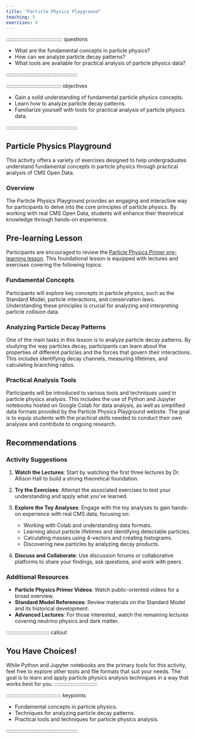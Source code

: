 ```yaml
---
title: "Particle Physics Playground"
teaching: 5
exercises: 0
---
```


:::::::::::::::::::::::::::::::::::::: questions 

- What are the fundamental concepts in particle physics?
- How can we analyze particle decay patterns?
- What tools are available for practical analysis of particle physics data?

::::::::::::::::::::::::::::::::::::::::::::::::

::::::::::::::::::::::::::::::::::::: objectives

- Gain a solid understanding of fundamental particle physics concepts.
- Learn how to analyze particle decay patterns.
- Familiarize yourself with tools for practical analysis of particle physics data.

::::::::::::::::::::::::::::::::::::::::::::::::

## Particle Physics Playground

This activity offers a variety of exercises designed to help undergraduates understand fundamental concepts in particle physics through practical analysis of CMS Open Data.

### Overview

The Particle Physics Playground provides an engaging and interactive way for participants to delve into the core principles of particle physics. By working with real CMS Open Data, students will enhance their theoretical knowledge through hands-on experience.

## Pre-learning Lesson

Participants are encouraged to review the [Particle Physics Primer pre-learning lesson](https://cms-opendata-workshop.github.io/workshop2024-lesson-particle-physics-primer/instructor/index.html). This foundational lesson is equipped with lectures and exercises covering the following topics:

### Fundamental Concepts

Participants will explore key concepts in particle physics, such as the Standard Model, particle interactions, and conservation laws. Understanding these principles is crucial for analyzing and interpreting particle collision data.

### Analyzing Particle Decay Patterns

One of the main tasks in this lesson is to analyze particle decay patterns. By studying the way particles decay, participants can learn about the properties of different particles and the forces that govern their interactions. This includes identifying decay channels, measuring lifetimes, and calculating branching ratios.

### Practical Analysis Tools

Participants will be introduced to various tools and techniques used in particle physics analysis. This includes the use of Python and Jupyter notebooks hosted on Google Colab for data analysis, as well as simplified data formats provided by the Particle Physics Playground website. The goal is to equip students with the practical skills needed to conduct their own analyses and contribute to ongoing research.

## Recommendations

### Activity Suggestions

1. **Watch the Lectures**: Start by watching the first three lectures by Dr. Allison Hall to build a strong theoretical foundation.
2. **Try the Exercises**: Attempt the associated exercises to test your understanding and apply what you've learned.
3. **Explore the Toy Analyses**: Engage with the toy analyses to gain hands-on experience with real CMS data, focusing on:
   - Working with Colab and understanding data formats.
   - Learning about particle lifetimes and identifying detectable particles.
   - Calculating masses using 4-vectors and creating histograms.
   - Discovering new particles by analyzing decay products.

4. **Discuss and Collaborate**: Use discussion forums or collaborative platforms to share your findings, ask questions, and work with peers.

### Additional Resources


- **Particle Physics Primer Videos**: Watch public-oriented videos for a broad overview.
- **Standard Model References**: Review materials on the Standard Model and its historical development.
- **Advanced Lectures**: For those interested, watch the remaining lectures covering neutrino physics and dark matter.

::::::::::::::::::::::::::::: callout
## You Have Choices!

While Python and Jupyter notebooks are the primary tools for this activity, feel free to explore other tools and file formats that suit your needs. The goal is to learn and apply particle physics analysis techniques in a way that works best for you.
:::::::::::::::::::::::::::::

::::::::::::::::::::::::::::::::::::: keypoints 

- Fundamental concepts in particle physics.
- Techniques for analyzing particle decay patterns.
- Practical tools and techniques for particle physics analysis.

::::::::::::::::::::::::::::::::::::::::::::::::
